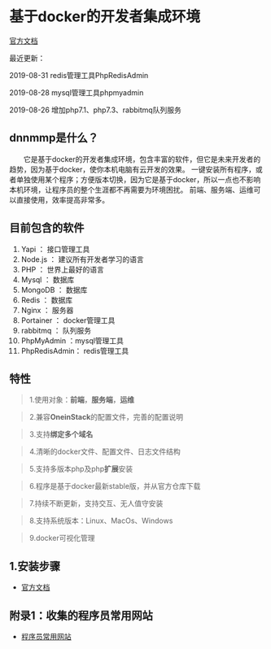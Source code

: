 # 基于docker的开发者集成环境
[官方文档](http://blog.baidu120.cc/)

最近更新：

2019-08-31 redis管理工具PhpRedisAdmin

2019-08-28 mysql管理工具phpmyadmin

2019-08-26 增加php7.1、php7.3、rabbitmq队列服务

## dnnmmp是什么？
&emsp;&emsp;它是基于docker的开发者集成环境，包含丰富的软件，但它是未来开发者的趋势，因为基于docker，使你本机电脑有云开发的效果。
一键安装所有程序，或者单独使用某个程序；方便版本切换，因为它是基于docker，所以一点也不影响本机环境，让程序员的整个生涯都不再需要为环境困扰。
前端、服务端、运维可以直接使用，效率提高非常多。

## 目前包含的软件
1. Yapi ： 接口管理工具
2. Node.js ： 建议所有开发者学习的语言
3. PHP ： 世界上最好的语言
4. Mysql ： 数据库
5. MongoDB ： 数据库
6. Redis ： 数据库
7. Nginx ： 服务器
8. Portainer ： docker管理工具
9. rabbitmq ： 队列服务
10. PhpMyAdmin ：mysql管理工具
11. PhpRedisAdmin： redis管理工具

## 特性
>1.使用对象：**前端**，**服务端**，**运维**

>2.兼容**OneinStack**的配置文件，完善的配置说明

>3.支持**绑定多个域名**

>4.清晰的docker文件、配置文件、日志文件结构

>5.支持多版本php及php**扩展**安装

>6.程序是基于docker最新stable版，并从官方仓库下载

>7.持续不断更新，支持交互、无人值守安装

>8.支持系统版本：Linux、MacOs、Windows

>9.docker可视化管理

## 1.安装步骤
- [官方文档](http://blog.baidu120.cc/)

## 附录1：收集的程序员常用网站
- [程序员常用网站](http://www.baidu120.cc/web/dh/dev)